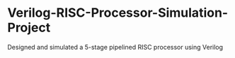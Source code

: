 # Verilog-RISC-Processor-Simulation-Project
Designed and simulated a 5-stage pipelined RISC processor using Verilog 
